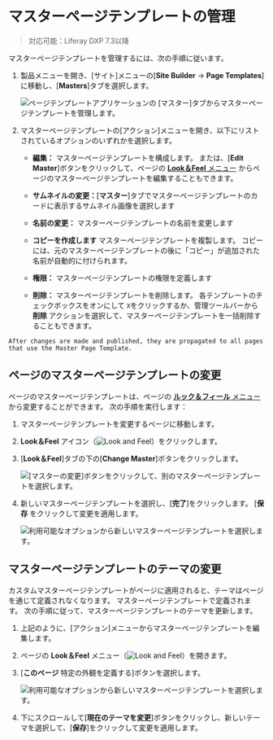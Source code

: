 # マスターページテンプレートの管理

> 対応可能：Liferay DXP 7.3以降

マスターページテンプレートを管理するには、次の手順に従います。

1.  製品メニューを開き、[サイト]メニューの[**Site Builder** → **Page Templates**]に移動し、[**Masters**]タブを選択します。

    ![ページテンプレートアプリケーションの [マスター]タブからマスターページテンプレートを管理します。](./managing-master-pages/images/01.png)

2.  マスターページテンプレートの[アクション]メニューを開き、以下にリストされているオプションのいずれかを選択します。

      - **編集：** マスターページテンプレートを構成します。 または、[**Edit Master**]ボタンをクリックして、ページの [**Look＆Feel** メニュー](../building-and-managing-content-pages/content-pages-overview.md#look-and-feel) からページのマスターページテンプレートを編集することもできます。

      - **サムネイルの変更：**[**マスター**]タブでマスターページテンプレートのカードに表示するサムネイル画像を選択します

      - **名前の変更：** マスターページテンプレートの名前を変更します

      - **コピーを作成します** マスターページテンプレートを複製します。 コピーには、元のマスターページテンプレートの後に「コピー」が追加された名前が自動的に付けられます。

      - **権限：** マスターページテンプレートの権限を定義します

      - **削除：** マスターページテンプレートを削除します。 各テンプレートのチェックボックスをオンにして `X`をクリックするか、管理ツールバーから **削除** アクションを選択して、マスターページテンプレートを一括削除することもできます。

<!-- end list -->

```{note}
After changes are made and published, they are propagated to all pages that use the Master Page Template.
```

## ページのマスターページテンプレートの変更

ページのマスターページテンプレートは、ページの [**ルック＆フィール** メニュー](../building-and-managing-content-pages/content-pages-overview.md#look-and-feel) から変更することができます。 次の手順を実行します：

1.  マスターページテンプレートを変更するページに移動します。

2. **Look＆Feel** アイコン（![Look and Feel](../../../images/icon-look-and-feel.png)）をクリックします。

3.  [**Look＆Feel**]タブの下の[**Change Master**]ボタンをクリックします。

    ![ [マスターの変更]ボタンをクリックして、別のマスターページテンプレートを選択します。](./managing-master-pages/images/03.png)

4.  新しいマスターページテンプレートを選択し、[**完了**]をクリックします。 [**保存** をクリックして変更を適用します。

    ![利用可能なオプションから新しいマスターページテンプレートを選択します。](./managing-master-pages/images/04.png)

## マスターページテンプレートのテーマの変更

カスタムマスターページテンプレートがページに適用されると、テーマはページを通じて定義されなくなります。 マスターページテンプレートで定義されます。 次の手順に従って、マスターページテンプレートのテーマを更新します。

1.  上記のように、[アクション]メニューからマスターページテンプレートを編集します。

2.  ページの **Look＆Feel** メニュー（![Look and Feel](../../../images/icon-look-and-feel.png)）を開きます。

3.  [**このページ** 特定の外観を定義する]ボタンを選択します。

    ![利用可能なオプションから新しいマスターページテンプレートを選択します。](./managing-master-pages/images/05.png)

4.  下にスクロールして[**現在のテーマを変更**]ボタンをクリックし、新しいテーマを選択して、[**保存**]をクリックして変更を適用します。
